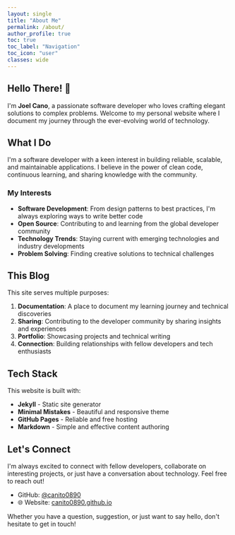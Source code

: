 ```yaml
---
layout: single
title: "About Me"
permalink: /about/
author_profile: true
toc: true
toc_label: "Navigation"
toc_icon: "user"
classes: wide
---
```


## Hello There! 👋

I'm **Joel Cano**, a passionate software developer who loves crafting elegant solutions to complex problems. Welcome to my personal website where I document my journey through the ever-evolving world of technology.

## What I Do

I'm a software developer with a keen interest in building reliable, scalable, and maintainable applications. I believe in the power of clean code, continuous learning, and sharing knowledge with the community.

### My Interests

- **Software Development**: From design patterns to best practices, I'm always exploring ways to write better code
- **Open Source**: Contributing to and learning from the global developer community
- **Technology Trends**: Staying current with emerging technologies and industry developments
- **Problem Solving**: Finding creative solutions to technical challenges

## This Blog

This site serves multiple purposes:

1. **Documentation**: A place to document my learning journey and technical discoveries
2. **Sharing**: Contributing to the developer community by sharing insights and experiences
3. **Portfolio**: Showcasing projects and technical writing
4. **Connection**: Building relationships with fellow developers and tech enthusiasts

## Tech Stack

This website is built with:
- **Jekyll** - Static site generator
- **Minimal Mistakes** - Beautiful and responsive theme
- **GitHub Pages** - Reliable and free hosting
- **Markdown** - Simple and effective content authoring

## Let's Connect

I'm always excited to connect with fellow developers, collaborate on interesting projects, or just have a conversation about technology. Feel free to reach out!

-  GitHub: [@canito0890](https://github.com/canito0890)
- 🌐 Website: [canito0890.github.io](https://canito0890.github.io)

Whether you have a question, suggestion, or just want to say hello, don't hesitate to get in touch!